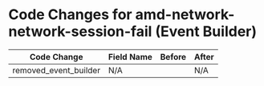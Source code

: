 # Code Changes for amd-network-network-session-fail (Event Builder)

| Code Change | Field Name | Before | After |
|-------------|------------|--------|-------|
| removed_event_builder | N/A |  | N/A |